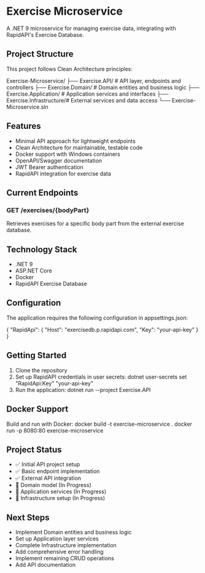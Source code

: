﻿# Exercise Microservice

A .NET 9 microservice for managing exercise data, integrating with RapidAPI's Exercise Database.

## Project Structure

This project follows Clean Architecture principles:

Exercise-Microservice/
├── Exercise.API/           # API layer, endpoints and controllers
├── Exercise.Domain/        # Domain entities and business logic
├── Exercise.Application/   # Application services and interfaces
├── Exercise.Infrastructure/# External services and data access
└── Exercise-Microservice.sln

## Features

- Minimal API approach for lightweight endpoints
- Clean Architecture for maintainable, testable code
- Docker support with Windows containers
- OpenAPI/Swagger documentation
- JWT Bearer authentication
- RapidAPI integration for exercise data

## Current Endpoints

### GET /exercises/{bodyPart}
Retrieves exercises for a specific body part from the external exercise database.

## Technology Stack

- .NET 9
- ASP.NET Core
- Docker
- RapidAPI Exercise Database

## Configuration

The application requires the following configuration in appsettings.json:

{
  "RapidApi": {
    "Host": "exercisedb.p.rapidapi.com",
    "Key": "your-api-key"
  }
}

## Getting Started

1. Clone the repository
2. Set up RapidAPI credentials in user secrets:
   dotnet user-secrets set "RapidApi:Key" "your-api-key"
3. Run the application:
   dotnet run --project Exercise.API

## Docker Support

Build and run with Docker:
docker build -t exercise-microservice .
docker run -p 8080:80 exercise-microservice

## Project Status

- ✅ Initial API project setup
- ✅ Basic endpoint implementation
- ✅ External API integration
- 🔄 Domain model (In Progress)
- 🔄 Application services (In Progress)
- 🔄 Infrastructure setup (In Progress)

## Next Steps

- Implement Domain entities and business logic
- Set up Application layer services
- Complete Infrastructure implementation
- Add comprehensive error handling
- Implement remaining CRUD operations
- Add API documentation